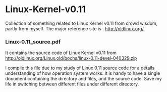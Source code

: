 # Linux-Kernel-v0.11
Collection of something related to Linux Kernel v0.11 from crowd wisdom, partly from myself. The major reference site is
. http://oldlinux.org/

### Linux-0.11_source.pdf 
It contains the source code of Linux Kernel v0.11 from http://oldlinux.org/Linux.old/bochs/linux-0.11-devel-040329.zip

I compile this file due to my study of Linux 0.11 source code for a details understanding of how operation system works. It is handy to have a single document containing the directory and files, and the source code. Save my life in switching between different files under different directory.

#
